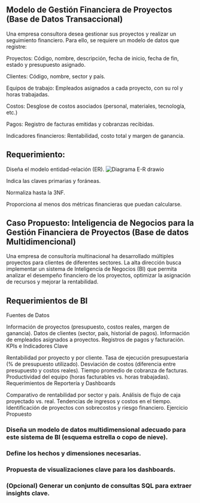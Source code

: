 ## Modelo de Gestión Financiera de Proyectos (Base de Datos Transaccional)
Una empresa consultora desea gestionar sus proyectos y realizar un seguimiento financiero. Para ello, se requiere un modelo de datos que registre:


Proyectos: Código, nombre, descripción, fecha de inicio, fecha de fin, estado y presupuesto asignado.

Clientes: Código, nombre, sector y país.

Equipos de trabajo: Empleados asignados a cada proyecto, con su rol y horas trabajadas.

Costos: Desglose de costos asociados (personal, materiales, tecnología, etc.)

Pagos: Registro de facturas emitidas y cobranzas recibidas.

Indicadores financieros: Rentabilidad, costo total y margen de ganancia.


## Requerimiento:

Diseña el modelo entidad-relación (ER).
![Diagrama E-R drawio](https://github.com/user-attachments/assets/c00aad4b-793c-4d7c-a947-1486a23b4310)


Indica las claves primarias y foráneas.

Normaliza hasta la 3NF.

Proporciona al menos dos métricas financieras que puedan calcularse.


## Caso Propuesto: Inteligencia de Negocios para la Gestión Financiera de Proyectos (Base de datos Multidimencional)

Una empresa de consultoría multinacional ha desarrollado múltiples proyectos para clientes de diferentes sectores. La alta dirección busca implementar un sistema de Inteligencia de Negocios (BI) que permita analizar el desempeño financiero de los proyectos, optimizar la asignación de recursos y mejorar la rentabilidad.

## Requerimientos de BI
Fuentes de Datos

Información de proyectos (presupuesto, costos reales, margen de ganancia).
Datos de clientes (sector, país, historial de pagos).
Información de empleados asignados a proyectos.
Registros de pagos y facturación.
KPIs e Indicadores Clave

Rentabilidad por proyecto y por cliente.
Tasa de ejecución presupuestaria (% de presupuesto utilizado).
Desviación de costos (diferencia entre presupuesto y costos reales).
Tiempo promedio de cobranza de facturas.
Productividad del equipo (horas facturables vs. horas trabajadas).
Requerimientos de Reportería y Dashboards

Comparativo de rentabilidad por sector y país.
Análisis de flujo de caja proyectado vs. real.
Tendencias de ingresos y costos en el tiempo.
Identificación de proyectos con sobrecostos y riesgo financiero.
Ejercicio Propuesto
### Diseña un modelo de datos multidimensional adecuado para este sistema de BI (esquema estrella o copo de nieve).
### Define los hechos y dimensiones necesarias.
### Propuesta de visualizaciones clave para los dashboards.
### (Opcional) Generar un conjunto de consultas SQL para extraer insights clave.
